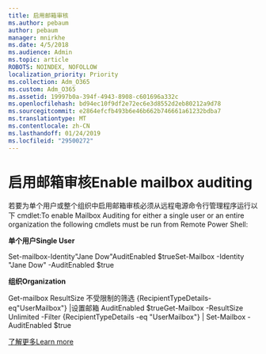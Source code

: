 ```yaml
---
title: 启用邮箱审核
ms.author: pebaum
author: pebaum
manager: mnirkhe
ms.date: 4/5/2018
ms.audience: Admin
ms.topic: article
ROBOTS: NOINDEX, NOFOLLOW
localization_priority: Priority
ms.collection: Adm_O365
ms.custom: Adm_O365
ms.assetid: 19997b0a-394f-4943-8908-c601696a332c
ms.openlocfilehash: bd94ec10f9df2e72ec6e3d8552d2eb80212a9d78
ms.sourcegitcommit: e2864efcfb493b6e46b662b746661a61232bdba7
ms.translationtype: MT
ms.contentlocale: zh-CN
ms.lasthandoff: 01/24/2019
ms.locfileid: "29500272"
---
```

# <a name="enable-mailbox-auditing"></a><span data-ttu-id="09685-102">启用邮箱审核</span><span class="sxs-lookup"><span data-stu-id="09685-102">Enable mailbox auditing</span></span>

<span data-ttu-id="09685-103">若要为单个用户或整个组织中启用邮箱审核必须从远程电源命令行管理程序运行以下 cmdlet:</span><span class="sxs-lookup"><span data-stu-id="09685-103">To enable Mailbox Auditing for either a single user or an entire organization the following cmdlets must be run from Remote Power Shell:</span></span>
  
 <span data-ttu-id="09685-104">**单个用户**</span><span class="sxs-lookup"><span data-stu-id="09685-104">**Single User**</span></span>
  
<span data-ttu-id="09685-105">Set-mailbox-Identity"Jane Dow"AuditEnabled $true</span><span class="sxs-lookup"><span data-stu-id="09685-105">Set-Mailbox -Identity "Jane Dow" -AuditEnabled $true</span></span>
  
 <span data-ttu-id="09685-106">**组织**</span><span class="sxs-lookup"><span data-stu-id="09685-106">**Organization**</span></span>
  
<span data-ttu-id="09685-107">Get-mailbox ResultSize 不受限制的筛选 {RecipientTypeDetails-eq"UserMailbox"} |设置邮箱 AuditEnabled $true</span><span class="sxs-lookup"><span data-stu-id="09685-107">Get-Mailbox -ResultSize Unlimited -Filter {RecipientTypeDetails -eq "UserMailbox"} | Set-Mailbox -AuditEnabled $true</span></span>
  
[<span data-ttu-id="09685-108">了解更多</span><span class="sxs-lookup"><span data-stu-id="09685-108">Learn more</span></span>](https://support.office.com/article/aaca8987-5b62-458b-9882-c28476a66918)
  

